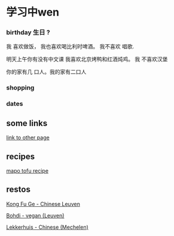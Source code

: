 # 学习中wen

### birthday  生日 ?
我 喜欢做饭， 我也喜欢喝比利时啤酒。 我不喜欢 唱歌.

明天上午你有没有中文课
我喜欢北京烤鸭和红酒炖鸡。 我 不喜欢汉堡

你的家有几 口人。我的家有二口人

### shopping

### dates


## some links

[link to other page](/exam)


## recipes
 [mapo tofu recipe ](https://tasteasianfood.com/mapo-tofu/)

## restos
[Kong Fu Ge - Chinese Leuven](https://www.facebook.com/KongFuGeLeuven/)

[Bohdi - vegan (Leuven)](https://www.bodhiplantbased.be/)

[Lekkerhuis - Chinese (Mechelen)](https://www.lekkerhuis.com/)
